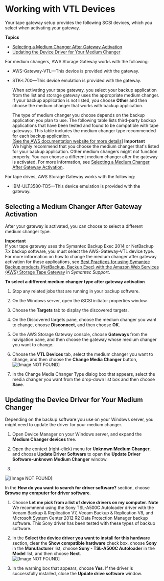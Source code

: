 # Working with VTL Devices<a name="resource_vtl-devices"></a>

Your tape gateway setup provides the following SCSI devices, which you select when activating your gateway\.

**Topics**
+ [Selecting a Medium Changer After Gateway Activation](#change-mediumchanger-vtl)
+ [Updating the Device Driver for Your Medium Changer](#update-vtl-device-driver)

For medium changers, AWS Storage Gateway works with the following: 
+ AWS\-Gateway\-VTL—This device is provided with the gateway\.
+ STK\-L700—This device emulation is provided with the gateway\.

  When activating your tape gateway, you select your backup application from the list and storage gateway uses the appropriate medium changer\. If your backup application is not listed, you choose **Other** and then choose the medium changer that works with backup application\.

  The type of medium changer you choose depends on the backup application you plan to use\. The following table lists third\-party backup applications that have been tested and found to be compatible with tape gateways\. This table includes the medium changer type recommended for each backup application\.    
[\[See the AWS documentation website for more details\]](http://docs.aws.amazon.com/storagegateway/latest/userguide/resource_vtl-devices.html)
**Important**  
We highly recommend that you choose the medium changer that's listed for your backup application\. Other medium changers might not function properly\. You can choose a different medium changer after the gateway is activated\. For more information, see [Selecting a Medium Changer After Gateway Activation](#change-mediumchanger-vtl)\.

For tape drives, AWS Storage Gateway works with the following:
+ IBM\-ULT3580\-TD5—This device emulation is provided with the gateway\.

## Selecting a Medium Changer After Gateway Activation<a name="change-mediumchanger-vtl"></a>

 After your gateway is activated, you can choose to select a different medium changer type\. 

**Important**  
If your tape gateway uses the Symantec Backup Exec 2014 or NetBackup 7\.x backup software, you must select the AWS\-Gateway\-VTL device type\. For more information on how to change the medium changer after gateway activation for these applications, see [Best Practices for using Symantec Backup products \(NetBackup, Backup Exec\) with the Amazon Web Services \(AWS\) Storage Tape Gateway](http://www.symantec.com/docs/TECH227133) in *Symantec Support*\.

**To select a different medium changer type after gateway activation**

1. Stop any related jobs that are running in your backup software\.

1. On the Windows server, open the iSCSI initiator properties window\.

1. Choose the **Targets** tab to display the discovered targets\.

1. On the Discovered targets pane, choose the medium changer you want to change, choose **Disconnect**, and then choose **OK**\. 

1. On the AWS Storage Gateway console, choose **Gateways** from the navigation pane, and then choose the gateway whose medium changer you want to change\.

1. Choose the **VTL Devices** tab, select the medium changer you want to change, and then choose the **Change Media Changer** button,  
![\[Image NOT FOUND\]](http://docs.aws.amazon.com/storagegateway/latest/userguide/images/Change_MediumChanger.png)

1. In the Change Media Changer Type dialog box that appears, select the media changer you want from the drop\-down list box and then choose **Save**\.

## Updating the Device Driver for Your Medium Changer<a name="update-vtl-device-driver"></a>

Depending on the backup software you use on your Windows server, you might need to update the driver for your medium changer\. 

1. Open Device Manager on your Windows server, and expand the **Medium Changer devices** tree\.

1. Open the context \(right\-click\) menu for **Unknown Medium Changer**, and choose **Update Driver Software** to open the **Update Driver Software\-unknown Medium Changer** window\.

1.   
![\[Image NOT FOUND\]](http://docs.aws.amazon.com/storagegateway/latest/userguide/images/device-manager.png)

   In the **How do you want to search for driver software?** section, choose **Browse my computer for driver software**\.

1. Choose **Let me pick from a list of device drivers on my computer**\. 
**Note**  
We recommend using the Sony TSL\-A500C Autoloader driver with the Veeam Backup & Replication V7, Veeam Backup & Replication V8, and Microsoft System Center 2012 R2 Data Protection Manager backup software\. This Sony driver has been tested with these types of backup software\.

1. In the **Select the device driver you want to install for this hardware** section, clear the **Show compatible hardware** check box, choose **Sony** in the **Manufacturer** list, choose **Sony \- TSL\-A500C Autoloader** in the **Model** list, and then choose **Next**\.  
![\[Image NOT FOUND\]](http://docs.aws.amazon.com/storagegateway/latest/userguide/images/select-driver.png)

1. In the warning box that appears, choose **Yes**\. If the driver is successfully installed, close the **Update drive software** window\.
